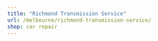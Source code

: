 ```yaml
---
title: "Richmond Transmission Service"
url: /melbourne/richmond-transmission-service/
shop: car repair
---
```

